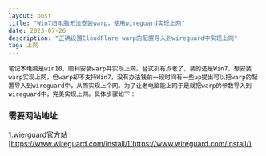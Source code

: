 ```yaml
---
layout: post
title: "Win7旧电脑无法安装warp，使用wireguard实现上网"
date: 2023-07-26
description: "正确设置CloudFlare warp的配置导入到wireguard中实现上网"
tag: 上网
---
```

    笔记本电脑是win10，顺利安装warp并实现上网。台式机有点老了，装的还是Win7，想安装warp实现上网，但warp却不支持Win7，没有办法钱前一段时间有一些up提出可以把warp的配置导入到wireguard中，从而实现上个网。为了让老电脑能上网于是就把warp的参数导入到wireguard中，完美实现上网。具体步骤如下：
### 需要网站地址
1.wierguard官方站 \
[https://www.wireguard.com/install/](https://www.wireguard.com/install/)

